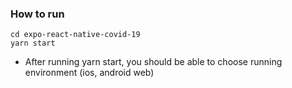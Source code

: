 ### How to run

```
cd expo-react-native-covid-19
yarn start
```

- After running yarn start, you should be able to choose running environment (ios, android web)
